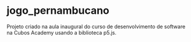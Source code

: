 # jogo_pernambucano
Projeto criado na aula inaugural do curso de desenvolvimento de software na Cubos Academy usando a biblioteca p5.js.
